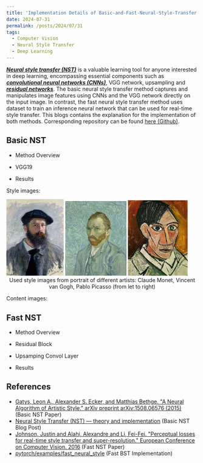 ```yaml
---
title: 'Implementation Details of Basic-and-Fast-Neural-Style-Transfer'
date: 2024-07-31
permalink: /posts/2024/07/31
tags:
  - Computer Vision
  - Neural Style Transfer
  - Deep Learning
---
```

[**_Neural style transfer (NST)_**](https://en.wikipedia.org/wiki/Neural_style_transfer) is a valuable learning tool for anyone interested in deep learning, encompassing essential components such as [**_convolutional neural networks (CNNs)_**](https://en.wikipedia.org/wiki/Convolutional_neural_network), VGG network, upsampling and [**_residual networks_**](https://en.wikipedia.org/wiki/Residual_neural_network). The basic neural style transfer method captures and manipulates image features using CNNs and the VGG network directly on the input image. In contrast, the fast neural style transfer method uses dataset to train an inference neural network that can be used for real-time style transfer. This blogs contains the explanation for the implementation of both methods. Corresponding repository can be found [here (Github)](https://github.com/lihanlian/basic-and-fast-neural-style-transfer). 

## Basic NST

 - Method Overview

 - VGG19

 - Results

 Style images:

 <figure style="display: block; margin-left: auto; margin-right: auto; width: 100%;">
  <img src='/images/blog/blog3/monet.jpg' style="width: 30%;">
  <img src='/images/blog/blog3/van_gogh.jpg' style="width: 32%;">
  <img src='/images/blog/blog3/picasso.jpg' style="width: 31%;">
  <figcaption style="text-align: center;">Used style images from portrait of different artists: Claude Monet, Vincent van Gogh, Pablo Picasso (from let to right)</figcaption>
</figure>

Content images:

## Fast NST

 - Method Overview

 - Residual Block

 - Upsamping Convol Layer

 - Results

## References
 - [Gatys, Leon A., Alexander S. Ecker, and Matthias Bethge. "A Neural Algorithm of Artistic Style." arXiv preprint arXiv:1508.06576 (2015)](https://arxiv.org/abs/1508.06576) (Basic NST Paper)
 - [Neural Style Transfer (NST) — theory and implementation](https://medium.com/@ferlatti.aldo/neural-style-transfer-nst-theory-and-implementation-c26728cf969d) (Basic NST Blog Post)
 - [Johnson, Justin and Alahi, Alexandre and Li, Fei-Fei. "Perceptual losses for real-time style transfer and super-resolution." European Conference on Computer Vision. 2016](https://arxiv.org/abs/1603.08155) (Fast NST Paper)
 - [pytorch/examples/fast_neural_style](https://github.com/pytorch/examples/tree/main/fast_neural_style) (Fast BST Implementation)